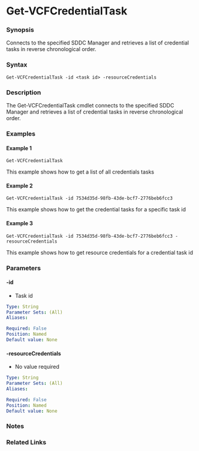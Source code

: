 # Get-VCFCredentialTask

### Synopsis
Connects to the specified SDDC Manager and retrieves a list of credential tasks in reverse chronological order.

### Syntax
```
Get-VCFCredentialTask -id <task id> -resourceCredentials
```

### Description
The Get-VCFCredentialTask cmdlet connects to the specified SDDC Manager and retrieves a list of credential tasks in reverse chronological order.

### Examples
#### Example 1
```
Get-VCFCredentialTask 
```
This example shows how to get a list of all credentials tasks

#### Example 2
```
Get-VCFCredentialTask -id 7534d35d-98fb-43de-bcf7-2776beb6fcc3
```
This example shows how to get the credential tasks for a specific task id

#### Example 3
```
Get-VCFCredentialTask -id 7534d35d-98fb-43de-bcf7-2776beb6fcc3 -resourceCredentials
```
This example shows how to get resource credentials for a credential task id

### Parameters

#### -id
- Task id

```yaml
Type: String
Parameter Sets: (All)
Aliases:

Required: False
Position: Named
Default value: None
```

#### -resourceCredentials
- No value required

```yaml
Type: String
Parameter Sets: (All)
Aliases:

Required: False
Position: Named
Default value: None
```

### Notes

### Related Links

